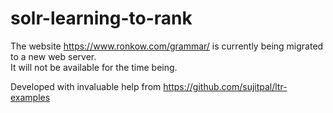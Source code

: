# solr-learning-to-rank

The website https://www.ronkow.com/grammar/ is currently being migrated to a new web server.  
It will not be available for the time being.

Developed with invaluable help from https://github.com/sujitpal/ltr-examples
